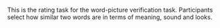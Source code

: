 This is the rating task for the word-picture verification task. Participants select how similar two words are in terms of meaning, sound and looks. 

